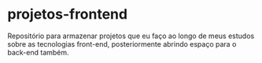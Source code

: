 # projetos-frontend
Repositório para armazenar projetos que eu faço ao longo de meus estudos sobre as tecnologias front-end, posteriormente abrindo espaço para o back-end também.
